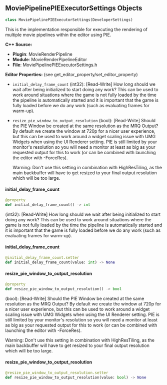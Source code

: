 ## MoviePipelinePIEExecutorSettings Objects

```python
class MoviePipelinePIEExecutorSettings(DeveloperSettings)
```

This is the implementation responsible for executing the rendering of
multiple movie pipelines within the editor using PIE.

**C++ Source:**

- **Plugin**: MovieRenderPipeline
- **Module**: MovieRenderPipelineEditor
- **File**: MoviePipelinePIEExecutorSettings.h

**Editor Properties:** (see get_editor_property/set_editor_property)

- ``initial_delay_frame_count`` (int32):  [Read-Write] How long should we wait after being initialized to start doing any work? This can be used
  to work around situations where the game is not fully loaded by the time the pipeline
  is automatically started and it is important that the game is fully loaded before we do
  any work (such as evaluating frames for warm-up).
- ``resize_pie_window_to_output_resolution`` (bool):  [Read-Write] Should the PIE Window be created at the same resolution as the MRQ Output? By default we create the window at 720p for a nicer
  user experience, but this can be used to work around a widget scaling issue with UMG Widgets when using the UI Renderer
  setting. PIE is still limited by your monitor's resolution so you will need a monitor at least as big as your requested output
  for this to work (or can be combined with launching the editor with -ForceRes).

  Warning: Don't use this setting in combination with HighResTiling, as the main backbuffer will have to get resized to your final
  output resolution which will be too large.

<a id="unreal.MoviePipelinePIEExecutorSettings.initial_delay_frame_count"></a>

#### initial_delay_frame_count

```python
@property
def initial_delay_frame_count() -> int
```

(int32):  [Read-Write] How long should we wait after being initialized to start doing any work? This can be used
to work around situations where the game is not fully loaded by the time the pipeline
is automatically started and it is important that the game is fully loaded before we do
any work (such as evaluating frames for warm-up).

<a id="unreal.MoviePipelinePIEExecutorSettings.initial_delay_frame_count"></a>

#### initial_delay_frame_count

```python
@initial_delay_frame_count.setter
def initial_delay_frame_count(value: int) -> None
```

<a id="unreal.MoviePipelinePIEExecutorSettings.resize_pie_window_to_output_resolution"></a>

#### resize_pie_window_to_output_resolution

```python
@property
def resize_pie_window_to_output_resolution() -> bool
```

(bool):  [Read-Write] Should the PIE Window be created at the same resolution as the MRQ Output? By default we create the window at 720p for a nicer
user experience, but this can be used to work around a widget scaling issue with UMG Widgets when using the UI Renderer
setting. PIE is still limited by your monitor's resolution so you will need a monitor at least as big as your requested output
for this to work (or can be combined with launching the editor with -ForceRes).

Warning: Don't use this setting in combination with HighResTiling, as the main backbuffer will have to get resized to your final
output resolution which will be too large.

<a id="unreal.MoviePipelinePIEExecutorSettings.resize_pie_window_to_output_resolution"></a>

#### resize_pie_window_to_output_resolution

```python
@resize_pie_window_to_output_resolution.setter
def resize_pie_window_to_output_resolution(value: bool) -> None
```

<a id="unreal.MovieGraphConfigFactory"></a>